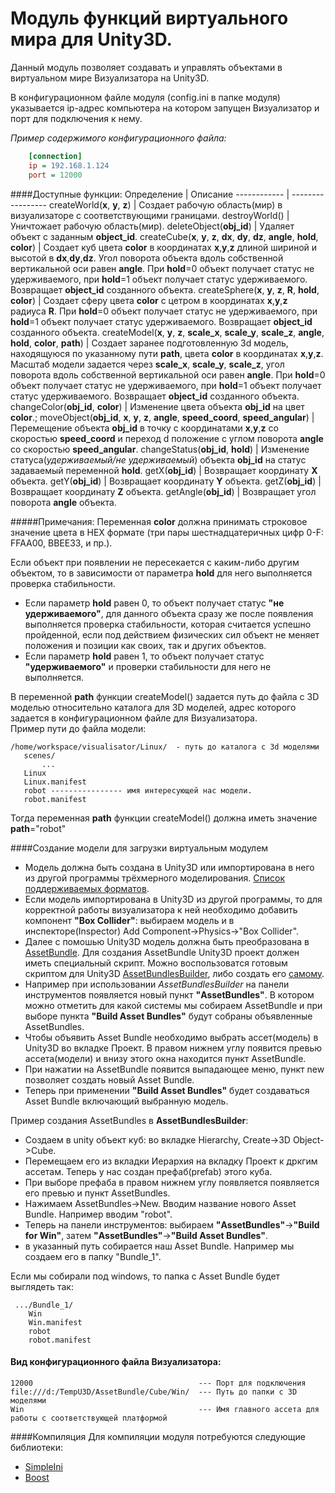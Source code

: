 # Модуль функций виртуального мира для Unity3D.
Данный модуль позволяет создавать и управлять объектами в виртуальном мире Визуализатора на Unity3D.<br>

В конфигурационном файле модуля (config.ini в папке модуля) указывается ip-адрес компьютера на котором запущен Визуализатор и порт для подключения к нему.

*Пример содержимого конфигурационного файла:*
```ini
    [connection]
    ip = 192.168.1.124
    port = 12000
```

####Доступные функции:
Определение  | Описание 
------------  | ----------------- 
createWorld(**x**, **y**, **z**)	| Создает рабочую область(мир) в визуализаторе с соответствующими границами. 
destroyWorld()	| Уничтожает рабочую область(мир).
deleteObject(**obj_id**)	|  Удаляет объект с заданным **object_id**.
createCube(**x**, **y**, **z**, **dx**, **dy**, **dz**, **angle**, **hold**, **color**)	| Создает куб цвета **color** в координатах **x**,**y**,**z** длиной шириной и высотой в **dx**,**dy**,**dz**. Угол поворота объекта вдоль собственной вертикальной оси равен **angle**. При **hold**=0 объект получает статус не удерживаемого, при **hold**=1 объект получает статус удерживаемого. Возвращает **object_id** созданного объекта.
createSphere(**x**, **y**, **z**, **R**, **hold**, **color**)	| Создает сферу цвета **color** с цетром в координатах **x**,**y**,**z** радиуса **R**. При **hold**=0 объект получает статус не удерживаемого, при **hold**=1 объект получает статус удерживаемого. Возвращает **object_id** созданного объекта.
createModel(**x**, **y**, **z**, **scale_x**, **scale_y**, **scale_z**, **angle**, **hold**, **color**, **path**)	| Создает заранее подготовленную 3d модель, находящуюся по указанному пути **path**, цвета **color** в координатах **x**,**y**,**z**. Масштаб модели задается через **scale_x**, **scale_y**, **scale_z**, угол поворота вдоль собственной вертикальной оси равен **angle**. При **hold**=0 объект получает статус не удерживаемого, при **hold**=1 объект получает статус удерживаемого. Возвращает **object_id** созданного объекта.
changeColor(**obj_id**, **color**)	| Изменение цвета объекта **obj_id** на цвет **color**.;
moveObject(**obj_id**, **x**, **y**, **z**, **angle**, **speed_coord**, **speed_angular**)	| Перемещение объекта **obj_id** в точку с координатами **x**,**y**,**z** со скоростью **speed_coord** и переход d положение с углом поворота **angle** со скоростью **speed_angular**.
changeStatus(**obj_id**, **hold**)	| Изменение статуса(*удерживаемый/не удерживаемый*) объекта **obj_id** на статус задаваемый переменной **hold**.
getX(**obj_id**)	| Возвращает координату **X** объекта.
getY(**obj_id**)	| Возвращает координату **Y** объекта.
getZ(**obj_id**)	| Возвращает координату **Z** объекта.
getAngle(**obj_id**)	| Возвращает угол поворота **angle** объекта.

#####Примечания:
Переменная **color** должна принимать строковое значение цвета в HEX формате (три пары шестнадцатеричных цифр 0-F: FFAA00, BBEE33, и пр.).<br>


Если объект при появлении не пересекается с каким-либо другим объектом, то в зависимости от параметра **hold** для него выполняется проверка стабильности.<br>
 - Если параметр **hold** равен 0, то объект получает статус **"не удерживаемого"**, для данного объекта сразу же после появления выполняется проверка стабильности, которая считается успешно пройденной, если под действием физических сил объект не меняет положения и позиции как своих, так и других объектов.<br>
 - Если параметр **hold** равен 1, то объект получает статус **"удерживаемого"** и проверки стабильности для него не выполняется.<br>

В переменной **path** функции createModel() задается путь до файла с 3D моделью относительно каталога для 3D моделей, адрес которого задается в конфигурационном файле для Визуализатора. <br>
Пример пути до файла модели:<br>
 ```
 /home/workspace/visualisator/Linux/  - путь до каталога с 3d моделями
 	scenes/
 		...
 	Linux
 	Linux.manifest
 	robot ---------------- имя интересующей нас модели.
 	robot.manifest
```
Тогда переменная **path** функции createModel() должна иметь значение **path**="robot"


####Создание модели для загрузки виртуальным модулем
- Модель должна быть создана в Unity3D или импортирована в него из другой программы трёхмерного моделирования. [Список поддерживаемых форматов](http://docs.Unity3D.com/ru/current/Manual/HOWTO-importObject.html).<br>
- Если модель импортирована в Unity3D  из другой программы, то для корректной работы визуализатора к ней необходимо добавить компонент **"Box Collider"**: выбираем модель и в инспекторе(Inspector) Add Component->Physics->"Box Collider".
- Далее с помошью Unity3D модель должна быть преобразована в [AssetBundle](http://docs.Unity3D.com/ru/current/Manual/abfaq.html). Для создания AssetBundle Unity3D проект должен иметь специальный скрипт. Можно воспользоватся готовым скриптом для Unity3D [AssetBundlesBuilder](), либо создать его [самому](http://docs.unity3d.com/ru/current/Manual/BuildingAssetBundles5x.html). <br>
- Например при использовании *AssetBundlesBuilder* на панели инструментов появляется новый пункт **"AssetBundles"**. В котором можно отметить для какой системы мы собираем AssetBundle и при выборе пункта **"Build Asset Bundles"** будут собраны объявленные AssetBundles.
- Чтобы объявить Asset Bundle необходимо выбрать ассет(модель) в Unity3D во вкладке Проект. В правом нижнем углу появится превью ассета(модели) и внизу этого окна находится пункт AssetBundle. 
- При нажатии на AssetBundle появится выпадающее меню, пункт new позволяет создать новый Asset Bundle.
- Теперь при применении **"Build Asset Bundles"** будет создаваться Asset Bundle включающий выбранную модель.


Пример создания AssetBundles в **AssetBundlesBuilder**:
- Создаем в unity объект куб: во вкладке Hierarchy, Create->3D Object->Cube.
- Перемещаем его из вкладки Иерархия на вкладку Проект к дркгим ассетам. Теперь у нас создан префаб(prefab) этого куба.
- При выборе префаба в правом нижнем углу появляется появляется его превью и пункт AssetBundles.
- Нажимаем AssetBundles->New. Вводим название нового Asset Bundle. Например вводим "robot".
- Теперь на панели инструментов: выбираем **"AssetBundles"**->**"Build for Win"**, затем **"AssetBundles"**->**"Build Asset Bundles"**.
- в указанный путь собирается наш Asset Bundle. Например мы создаем его в папку "Bundle_1".


Если мы собирали под windows, то папка с Asset Bundle будет выглядеть так:
```
 .../Bundle_1/
 	Win
 	Win.manifest
 	robot
 	robot.manifest
```

#### Вид конфигурационного файла Визуализатора:
```
12000									  --- Порт для подключения
file:///d:/TempU3D/AssetBundle/Cube/Win/  --- Путь до папки с 3D моделями
Win                                       --- Имя главного ассета для работы с соответствующей платформой
```

####Компиляция
Для компиляции модуля потребуются следующие библиотеки:
- [SimpleIni](https://github.com/brofield/simpleini)
- [Boost](http://www.boost.org/)
